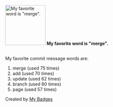 <img src="https://my-badges.github.io/my-badges/favorite-word.png" alt="My favorite word is &quot;merge&quot;." title="My favorite word is &quot;merge&quot;." width="128">
<strong>My favorite word is &quot;merge&quot;.</strong>
<br><br>

My favorite commit message words are:

1. merge (used 75 times)
2. add (used 70 times)
3. update (used 62 times)
4. branch (used 60 times)
5. page (used 57 times)


Created by <a href="https://github.com/my-badges/my-badges">My Badges</a>